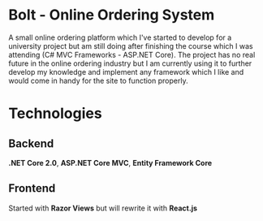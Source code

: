 # Bolt - Online Ordering System
A small online ordering platform which I've started to develop for a university project but am still doing after finishing the course which I was attending (C# MVC Frameworks - ASP.NET Core). The project has no real future in the online ordering industry but I am currently using it to further develop my knowledge and implement any framework which I like and would come in handy for the site to function properly.

# Technologies
## Backend
**.NET Core 2.0**, **ASP.NET Core MVC**, **Entity Framework Core**
## Frontend
Started with **Razor Views** but will rewrite it with **React.js**
